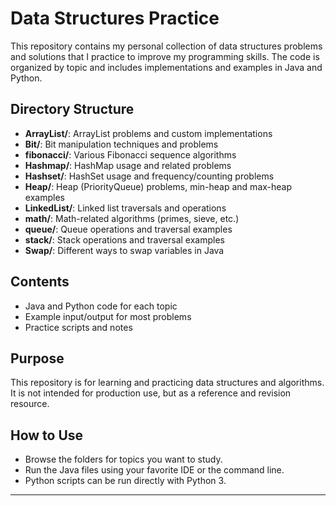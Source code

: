 # Data Structures Practice

This repository contains my personal collection of data structures problems and solutions that I practice to improve my programming skills. The code is organized by topic and includes implementations and examples in Java and Python.

## Directory Structure

- **ArrayList/**: ArrayList problems and custom implementations
- **Bit/**: Bit manipulation techniques and problems
- **fibonacci/**: Various Fibonacci sequence algorithms
- **Hashmap/**: HashMap usage and related problems
- **Hashset/**: HashSet usage and frequency/counting problems
- **Heap/**: Heap (PriorityQueue) problems, min-heap and max-heap examples
- **LinkedList/**: Linked list traversals and operations
- **math/**: Math-related algorithms (primes, sieve, etc.)
- **queue/**: Queue operations and traversal examples
- **stack/**: Stack operations and traversal examples
- **Swap/**: Different ways to swap variables in Java

## Contents

- Java and Python code for each topic
- Example input/output for most problems
- Practice scripts and notes

## Purpose

This repository is for learning and practicing data structures and algorithms. It is not intended for production use, but as a reference and revision resource.

## How to Use

- Browse the folders for topics you want to study.
- Run the Java files using your favorite IDE or the command line.
- Python scripts can be run directly with Python 3.

---